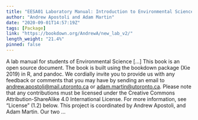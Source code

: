 ```yaml
---
title: "EESA01 Laboratory Manual: Introduction to Environmental Science"
author: "Andrew Apostoli and Adam Martin"
date: "2020-09-01T14:57:19Z"
tags: [Package]
link: "https://bookdown.org/AndrewA/new_lab_v2/"
length_weight: "21.4%"
pinned: false
---
```


A lab manual for students of Environmental Science [...] This book is an open source document. The book is built using the bookdown package (Xie 2019) in R, and pandoc. We cordially invite you to provide us with any feedback or comments that you may have by sending an email to andrew.apostoli@mail.utoronto.ca or adam.martin@utoronto.ca. Please note that any contributions must be licensed under the Creative Commons Attribution-ShareAlike 4.0 International License. For more information, see “License” (1.2) below. This project is coordinated by Andrew Apostoli, and Adam Martin. Our two ...
